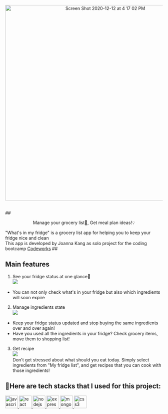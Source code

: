 <p align="center"><img width="624" alt="Screen Shot 2020-12-12 at 4 17 02 PM" src="https://user-images.githubusercontent.com/34419390/101989059-b76b7a80-3c95-11eb-850e-45083e681589.png"></p><br/>
## <p align="center"> Manage your grocery list📝, Get meal plan ideas!💡</p>
"What's in my fridge" is a grocery list app for helping you to keep your fridge nice and clean </br>
This app is developed by Joanna Kang as solo project for the coding bootcamp <a href="https://codeworks.me">Codeworks</a>
##

## Main features<br/>
1. See your fridge status at one glance👀<br/>
![](https://media2.giphy.com/media/YfKxwaiSQ2w5DJP6yt/giphy.gif) <br/>
- You can not only check what's in your fridge but also which ingredients will soon expire<br/>
2. Manage ingredients state <br/>
![](https://media4.giphy.com/media/dUTgRiAFDj9h94z79T/giphy.gif) <br/>
- Keep your fridge status updated and stop buying the same ingredients over and over again!<br/>
- Have you used all the ingredients in your fridge? Check grocery items, move them to shopping list!<br/>
3. Get recipe <br/>
![](https://media1.giphy.com/media/uVNuq1LXngu3a5rfFf/giphy.gif) <br/>
Don't get stressed about what should you eat today. Simply select ingredients from "My fridge list", and get recipes that you can cook with those ingredients!

## 🤖Here are tech stacks that I used for this project:
<p align="left"> 
   <a href="https://developer.mozilla.org/en-US/docs/Web/JavaScript" target="_blank"> <img src="https://devicons.github.io/devicon/devicon.git/icons/javascript/javascript-original.svg" alt="javascript" width="40" height="40"/> </a> 
   <a href="https://reactjs.org/" target="_blank"> <img src="https://devicons.github.io/devicon/devicon.git/icons/react/react-original-wordmark.svg" alt="react" width="40" height="40"/> </a> 
   <a href="https://nodejs.org" target="_blank"> <img src="https://devicons.github.io/devicon/devicon.git/icons/nodejs/nodejs-original-wordmark.svg" alt="nodejs" width="40" height="40"/> </a> 
   <a href="https://expressjs.com" target="_blank"> <img src="https://devicons.github.io/devicon/devicon.git/icons/express/express-original-wordmark.svg" alt="express" width="40" height="40"/> </a> 
   <a href="https://www.mongodb.com/" target="_blank"> <img src="https://devicons.github.io/devicon/devicon.git/icons/mongodb/mongodb-original-wordmark.svg" alt="mongodb" width="40" height="40"/> </a> 
   <a href="https://www.w3schools.com/css/" target="_blank"> <img src="https://devicons.github.io/devicon/devicon.git/icons/css3/css3-original-wordmark.svg" alt="css3" width="40" height="40"/> </a> 
</p>
